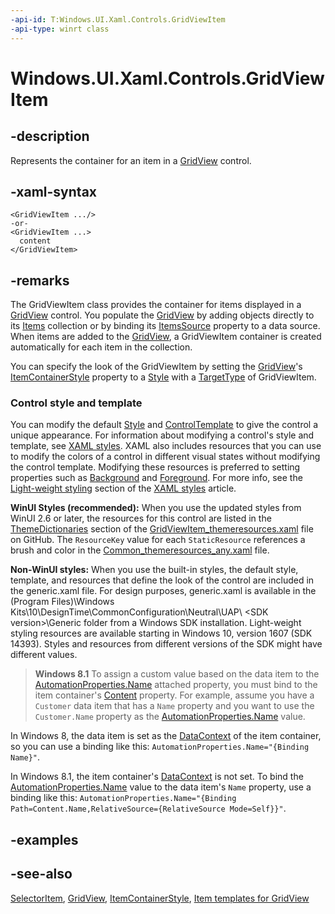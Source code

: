 ```yaml
---
-api-id: T:Windows.UI.Xaml.Controls.GridViewItem
-api-type: winrt class
---
```


<!-- Class syntax.
public class GridViewItem : Windows.UI.Xaml.Controls.Primitives.SelectorItem, Windows.UI.Xaml.Controls.IGridViewItem
-->

# Windows.UI.Xaml.Controls.GridViewItem

## -description
Represents the container for an item in a [GridView](gridview.md) control.



## -xaml-syntax
```xaml
<GridViewItem .../>
-or-
<GridViewItem ...>
  content
</GridViewItem>
```


## -remarks
The GridViewItem class provides the container for items displayed in a [GridView](gridview.md) control. You populate the [GridView](gridview.md) by adding objects directly to its [Items](itemscontrol_items.md) collection or by binding its [ItemsSource](itemscontrol_itemssource.md) property to a data source. When items are added to the [GridView](gridview.md), a GridViewItem container is created automatically for each item in the collection.

You can specify the look of the GridViewItem by setting the [GridView](gridview.md)'s [ItemContainerStyle](itemscontrol_itemcontainerstyle.md) property to a [Style](../windows.ui.xaml/style.md) with a [TargetType](../windows.ui.xaml/style_targettype.md) of GridViewItem.

### Control style and template

You can modify the default [Style](../windows.ui.xaml/style.md) and [ControlTemplate](controltemplate.md) to give the control a unique appearance. For information about modifying a control's style and template, see [XAML styles](/windows/apps/design/style/xaml-styles). XAML also includes resources that you can use to modify the colors of a control in different visual states without modifying the control template. Modifying these resources is preferred to setting properties such as [Background](control_background.md) and [Foreground](control_foreground.md). For more info, see the [Light-weight styling](/windows/apps/design/style/xaml-styles#lightweight-styling) section of the [XAML styles](/windows/apps/design/style/xaml-styles) article.

**WinUI Styles (recommended):** When you use the updated styles from WinUI 2.6 or later, the resources for this control are listed in the [ThemeDictionaries](/windows/apps/design/style/xaml-theme-resources) section of the [GridViewItem_themeresources.xaml](https://github.com/microsoft/microsoft-ui-xaml/blob/main/dev/CommonStyles/GridViewItem_themeresources.xaml) file on GitHub. The `ResourceKey` value for each `StaticResource` references a brush and color in the [Common_themeresources_any.xaml](https://github.com/microsoft/microsoft-ui-xaml/blob/main/dev/CommonStyles/Common_themeresources_any.xaml) file.

**Non-WinUI styles:** When you use the built-in styles, the default style, template, and resources that define the look of the control are included in the generic.xaml file. For design purposes, generic.xaml is available in the \(Program Files)\Windows Kits\10\DesignTime\CommonConfiguration\Neutral\UAP\ &lt;SDK version&gt;\Generic folder from a Windows SDK installation. Light-weight styling resources are available starting in Windows 10, version 1607 (SDK 14393). Styles and resources from different versions of the SDK might have different values.

> **Windows 8.1**
> To assign a custom value based on the data item to the [AutomationProperties.Name](/uwp/api/windows.ui.xaml.automation.automationproperties.name) attached property, you must bind to the item container's [Content](contentcontrol_content.md) property. For example, assume you have a `Customer` data item that has a `Name` property and you want to use the `Customer.Name` property as the [AutomationProperties.Name](/uwp/api/windows.ui.xaml.automation.automationproperties.name) value.

In Windows 8, the data item is set as the [DataContext](../windows.ui.xaml/frameworkelement_datacontext.md) of the item container, so you can use a binding like this: `AutomationProperties.Name="{Binding Name}"`.

In Windows 8.1, the item container's [DataContext](../windows.ui.xaml/frameworkelement_datacontext.md) is not set. To bind the [AutomationProperties.Name](/uwp/api/windows.ui.xaml.automation.automationproperties.name) value to the data item's `Name` property, use a binding like this: `AutomationProperties.Name="{Binding Path=Content.Name,RelativeSource={RelativeSource Mode=Self}}"`.

## -examples

## -see-also
[SelectorItem](../windows.ui.xaml.controls.primitives/selectoritem.md), [GridView](gridview.md), [ItemContainerStyle](itemscontrol_itemcontainerstyle.md), [Item templates for GridView](/windows/uwp/controls-and-patterns/item-templates-gridview)
